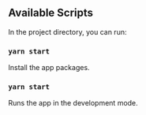 ## Available Scripts

In the project directory, you can run:

### `yarn start`

Install the app packages.<br />

### `yarn start`

Runs the app in the development mode.<br />
